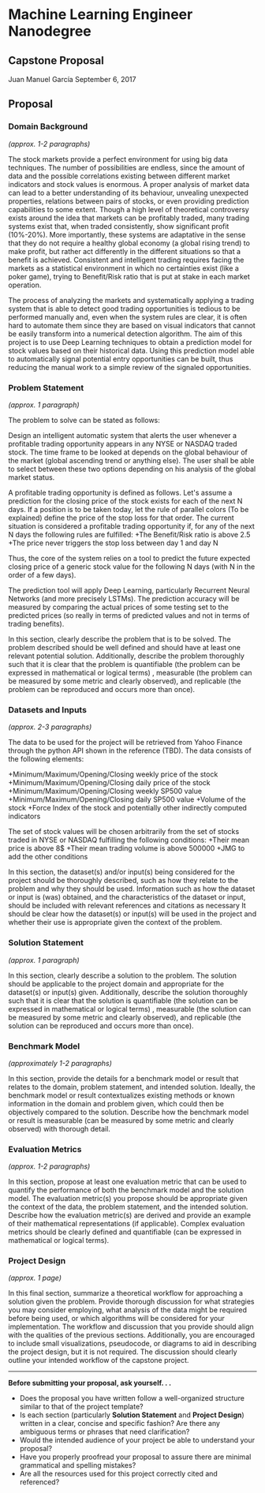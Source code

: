 # Machine Learning Engineer Nanodegree
## Capstone Proposal
Juan Manuel García
September 6, 2017

## Proposal 

### Domain Background
_(approx. 1-2 paragraphs)_

The stock markets provide a perfect environment for using big data techniques. The number of possibilities are endless, since the amount of data and the possible correlations existing between different market indicators and stock values is enormous. A proper analysis of market data can lead to a better understanding of its behaviour, unvealing unexpected properties, relations between pairs of stocks, or even providing prediction capabilities to some extent. Though a high level of theoretical controversy exists around the idea that markets can be profitably traded, many trading systems exist that, when traded consistently, show significant profit (10%-20%). More importantly, these systems are adaptative in the sense that they do not require a healthy global economy (a global rising trend) to make profit, but rather act differently in the different situations so that a benefit is achieved. Consistent and intelligent trading requires facing the markets as a statistical environment in which no certainties exist (like a poker game), trying to Benefit/Risk ratio that is put at stake in each market operation. 

The process of analyzing the markets and systematically applying a trading system that is able to detect good trading opportunities is tedious to be performed manually and, even when the system rules are clear, it is often hard to automate them since they are based on visual indicators that cannot be easily transform into a numerical detection algorithm. The aim of this project is to use Deep Learning techniques to obtain a prediction model for stock values based on their historical data. Using this prediction model able to automatically signal potential entry opportunities can be built, thus reducing the manual work to a simple review of the signaled opportunities. 


### Problem Statement
_(approx. 1 paragraph)_

The problem to solve can be stated as follows:

Design an intelligent automatic system that alerts the user whenever a profitable trading opportunity appears in any NYSE or NASDAQ traded stock. The time frame to be looked at depends on the global behaviour of the market (global ascending trend or anything else). The user shall be able to select between these two options depending on his analysis of the global market status. 

A profitable trading opportunity is defined as follows. Let's assume a prediction for the closing price of the stock exists for each of the next N days. If a position is to be taken today, let the rule of parallel colors (To be explained) define the price of the stop loss for that order. The current situation is considered a profitable trading opportunity if, for any of the next N days the following rules are fulfilled:
+The Benefit/Risk ratio is above 2.5
+The price never triggers the stop loss between day 1 and day N

Thus, the core of the system relies on a tool to predict the future expected closing price of a generic stock value for the following N days (with N in the order of a few days). 

The prediction tool will apply Deep Learning, particularly Recurrent Neural Networks (and more precisely LSTMs). The prediction accuracy will be measured by comparing the actual prices of some testing set to the predicted prices (so really in terms of predicted values and not in terms of trading benefits). 


In this section, clearly describe the problem that is to be solved. The problem described should be well defined and should have at least one relevant potential solution. Additionally, describe the problem thoroughly such that it is clear that the problem is quantifiable (the problem can be expressed in mathematical or logical terms) , measurable (the problem can be measured by some metric and clearly observed), and replicable (the problem can be reproduced and occurs more than once).

### Datasets and Inputs
_(approx. 2-3 paragraphs)_

The data to be used for the project will be retrieved from Yahoo Finance through the python API shown in the reference (TBD). The data consists of the following elements:

+Minimum/Maximum/Opening/Closing weekly price of the stock
+Minimum/Maximum/Opening/Closing daily price of the stock
+Minimum/Maximum/Opening/Closing weekly SP500 value
+Minimum/Maximum/Opening/Closing daily SP500 value
+Volume of the stock
+Force Index of the stock and potentially other indirectly computed indicators

The set of stock values will be chosen arbitrarily from the set of stocks traded in NYSE or NASDAQ fulfilling the following conditions:
+Their mean price is above 8$
+Their mean trading volume is above 500000
+JMG to add the other conditions


In this section, the dataset(s) and/or input(s) being considered for the project should be thoroughly described, such as how they relate to the problem and why they should be used. Information such as how the dataset or input is (was) obtained, and the characteristics of the dataset or input, should be included with relevant references and citations as necessary It should be clear how the dataset(s) or input(s) will be used in the project and whether their use is appropriate given the context of the problem.

### Solution Statement
_(approx. 1 paragraph)_

In this section, clearly describe a solution to the problem. The solution should be applicable to the project domain and appropriate for the dataset(s) or input(s) given. Additionally, describe the solution thoroughly such that it is clear that the solution is quantifiable (the solution can be expressed in mathematical or logical terms) , measurable (the solution can be measured by some metric and clearly observed), and replicable (the solution can be reproduced and occurs more than once).

### Benchmark Model
_(approximately 1-2 paragraphs)_

In this section, provide the details for a benchmark model or result that relates to the domain, problem statement, and intended solution. Ideally, the benchmark model or result contextualizes existing methods or known information in the domain and problem given, which could then be objectively compared to the solution. Describe how the benchmark model or result is measurable (can be measured by some metric and clearly observed) with thorough detail.

### Evaluation Metrics
_(approx. 1-2 paragraphs)_

In this section, propose at least one evaluation metric that can be used to quantify the performance of both the benchmark model and the solution model. The evaluation metric(s) you propose should be appropriate given the context of the data, the problem statement, and the intended solution. Describe how the evaluation metric(s) are derived and provide an example of their mathematical representations (if applicable). Complex evaluation metrics should be clearly defined and quantifiable (can be expressed in mathematical or logical terms).

### Project Design
_(approx. 1 page)_

In this final section, summarize a theoretical workflow for approaching a solution given the problem. Provide thorough discussion for what strategies you may consider employing, what analysis of the data might be required before being used, or which algorithms will be considered for your implementation. The workflow and discussion that you provide should align with the qualities of the previous sections. Additionally, you are encouraged to include small visualizations, pseudocode, or diagrams to aid in describing the project design, but it is not required. The discussion should clearly outline your intended workflow of the capstone project.

-----------

**Before submitting your proposal, ask yourself. . .**

- Does the proposal you have written follow a well-organized structure similar to that of the project template?
- Is each section (particularly **Solution Statement** and **Project Design**) written in a clear, concise and specific fashion? Are there any ambiguous terms or phrases that need clarification?
- Would the intended audience of your project be able to understand your proposal?
- Have you properly proofread your proposal to assure there are minimal grammatical and spelling mistakes?
- Are all the resources used for this project correctly cited and referenced?
